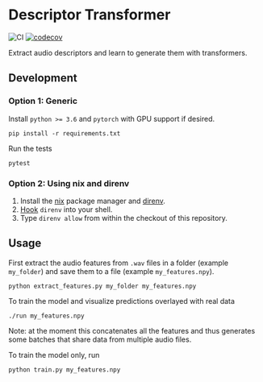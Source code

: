 # Descriptor Transformer
![CI](https://github.com/buganart/descriptor-transformer/workflows/CI/badge.svg?branch=main)
[![codecov](https://codecov.io/gh/buganart/descriptor-transformer/branch/main/graph/badge.svg)](https://codecov.io/gh/buganart/descriptor-transformer)

Extract audio descriptors and learn to generate them with transformers.

## Development

### Option 1: Generic

Install `python >= 3.6` and `pytorch` with GPU support if desired.

    pip install -r requirements.txt

Run the tests

    pytest

### Option 2: Using nix and direnv

1. Install the [nix](https://nixos.org/download.html) package manager
and [direnv](https://direnv.net/).
2. [Hook](https://direnv.net/docs/hook.html) `direnv` into your shell.
3. Type `direnv allow` from within the checkout of this repository.

## Usage

First extract the audio features from `.wav` files in a folder (example
`my_folder`) and save them to a file (example `my_features.npy`).

    python extract_features.py my_folder my_features.npy

To train the model and visualize predictions overlayed with real data

    ./run my_features.npy

Note: at the moment this concatenates all the features and thus generates some
batches that share data from multiple audio files.

To train the model only, run

    python train.py my_features.npy
